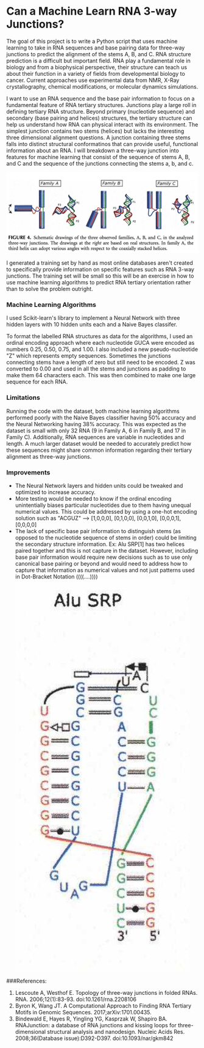 # Can a Machine Learn RNA 3-way Junctions?
 
The goal of this project is to write a Python script that uses machine learning to take in RNA sequences and base pairing data for three-way junctions to predict the alignment of the stems A, B, and C. RNA structure prediction is a difficult but important field. RNA play a fundamental role in biology and from a biophysical perspective, their structure can teach us about their function in a variety of fields from developmental biology to cancer. Current approaches use experimental data from NMR, X-Ray crystallography, chemical modifications, or molecular dynamics simulations.

I want to use an RNA sequence and the base pair information to focus on a fundamental feature of RNA tertiary structures. Junctions play a large roll in defining tertiary RNA structure. Beyond primary (nucleotide sequence) and secondary (base pairing and helices) structures, the tertiary structure can help us understand how RNA can physical interact with its environment. The simplest junction contains two stems (helices) but lacks the interesting three dimensional alignment questions. A junction containing three stems falls into distinct structural conformatinos that can provide useful, functional information about an RNA. I will breakdown a three-way junction into features for machine learning that consist of the sequence of stems A, B, and C and the sequence of the junctions connecting the stems a, b, and c.

![RNA 3-Way Junctions described in Lescoute et al.](https://github.com/benfeard/learning_RNA_3way_junctions/blob/main/Figures/Figure%201.png "RNA 3-Way Junctions described in Lescoute et al.")

I generated a training set by hand as most online databases aren't created to specifically provide information on specific features such as RNA 3-way junctions. The training set will be small so this will be an exercise in how to use machine learning algorithms to predict RNA tertiary orientation rather than to solve the problem outright.

### Machine Learning Algorithms

I used Scikit-learn's library to implement a Neural Network with three hidden layers with 10 hidden units each and a Naive Bayes classifer.

To format the labelled RNA structures as data for the algorithms, I used an ordinal encoding approach where each nucleotide GUCA were encoded as numbers 0.25, 0.50, 0.75, and 1.00. I also included a new pseudo-nucleotide "Z" which represents empty sequences. Sometimes the junctions connecting stems have a length of zero but still need to be encoded. Z was converted to 0.00 and used in all the stems and junctions as padding to make them 64 characters each. This was then combined to make one large sequence for each RNA.

### Limitations

Running the code with the dataset, both machine learning algorithms performed poorly with the Naive Bayes classifier having 50% accuracy and the Neural Networking having 38% accuracy. This was expected as the dataset is small with only 32 RNA (9 in Family A, 6 in Family B, and 17 in Family C). Additionally, RNA sequences are variable in nucleotides and length. A much larger dataset would be needed to accurately predict how these sequences might share common information regarding their tertiary alignment as three-way junctions.

### Improvements

- The Neural Network layers and hidden units could be tweaked and optimized to increase accuracy.
- More testing would be needed to know if the ordinal encoding unintentially biases particular nucleotides due to them having unequal numerical values. This could be addressed by using a one-hot encoding solution such as "ACGUZ" --> [1,0,0,0], [0,1,0,0], [0,0,1,0], [0,0,0,1], [0,0,0,0]
- The lack of specific base pair information to distinguish stems (as opposed to the nucleotide sequence of stems in order) could be limiting the secondary structure information. Ex: Alu SRP[1] has two helices paired together and this is not capture in the dataset. However, including base pair information would require new decisions such as to use only canonical base pairing or beyond and would need to address how to capture that information as numerical values and not just patterns used in Dot-Bracket Notation ((((....))))
![Alu SRP from Lescoute et al.](https://github.com/benfeard/learning_RNA_3way_junctions/blob/main/Figures/Figure%202.png "Alu SRP from Lescoute et al.")

###References:
1. Lescoute A, Westhof E. Topology of three-way junctions in folded RNAs. RNA. 2006;12(1):83-93. doi:10.1261/rna.2208106
2. Byron K, Wang JT. A Computational Approach to Finding RNA Tertiary Motifs in Genomic Sequences. 2017;arXiv:1701.00435.
3. Bindewald E, Hayes R, Yingling YG, Kasprzak W, Shapiro BA. RNAJunction: a database of RNA junctions and kissing loops for three-dimensional structural analysis and nanodesign. Nucleic Acids Res. 2008;36(Database issue):D392-D397. doi:10.1093/nar/gkm842